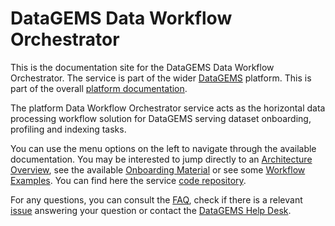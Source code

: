 # DataGEMS Data Workflow Orchestrator

This is the documentation site for the DataGEMS Data Workflow Orchestrator. The service is part of the wider [DataGEMS](https://datagems.eu/) platform. This is part of the overall [platform documentation](https://datagems-eosc.github.io/).

The platform Data Workflow Orchestrator service acts as the horizontal data processing workflow solution for DataGEMS serving dataset onboarding, profiling and indexing tasks. 

You can use the menu options on the left to navigate through the available documentation. You may be interested to jump directly to an [Architecture Overview](architecture.md), see the available [Onboarding Material](onboarding.md) or see some [Workflow Examples](workflow-overview.md). You can find here the service [code repository](https://github.com/datagems-eosc/dg-data-workflow).

For any questions, you can consult the [FAQ](faq.md), check if there is a relevant [issue](https://github.com/datagems-eosc/dg-data-workflow/issues) answering your question or contact the [DataGEMS Help Desk](https://datagems.eu/contact-us/).
